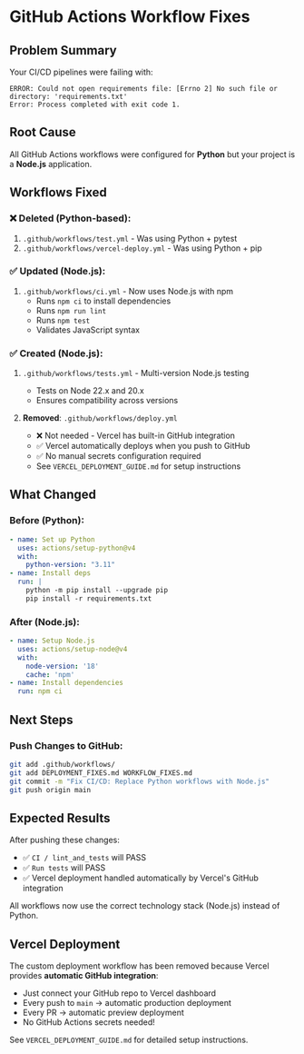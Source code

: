# GitHub Actions Workflow Fixes

## Problem Summary
Your CI/CD pipelines were failing with:
```
ERROR: Could not open requirements file: [Errno 2] No such file or directory: 'requirements.txt'
Error: Process completed with exit code 1.
```

## Root Cause
All GitHub Actions workflows were configured for **Python** but your project is a **Node.js** application.

## Workflows Fixed

### ❌ Deleted (Python-based):
1. `.github/workflows/test.yml` - Was using Python + pytest
2. `.github/workflows/vercel-deploy.yml` - Was using Python + pip

### ✅ Updated (Node.js):
1. `.github/workflows/ci.yml` - Now uses Node.js with npm
   - Runs `npm ci` to install dependencies
   - Runs `npm run lint`
   - Runs `npm test`
   - Validates JavaScript syntax

### ✅ Created (Node.js):
1. `.github/workflows/tests.yml` - Multi-version Node.js testing
   - Tests on Node 22.x and 20.x
   - Ensures compatibility across versions

2. **Removed**: `.github/workflows/deploy.yml`
   - ❌ Not needed - Vercel has built-in GitHub integration
   - ✅ Vercel automatically deploys when you push to GitHub
   - ✅ No manual secrets configuration required
   - See `VERCEL_DEPLOYMENT_GUIDE.md` for setup instructions

## What Changed

### Before (Python):
```yaml
- name: Set up Python
  uses: actions/setup-python@v4
  with:
    python-version: "3.11"
- name: Install deps
  run: |
    python -m pip install --upgrade pip
    pip install -r requirements.txt
```

### After (Node.js):
```yaml
- name: Setup Node.js
  uses: actions/setup-node@v4
  with:
    node-version: '18'
    cache: 'npm'
- name: Install dependencies
  run: npm ci
```

## Next Steps

### Push Changes to GitHub:
```bash
git add .github/workflows/
git add DEPLOYMENT_FIXES.md WORKFLOW_FIXES.md
git commit -m "Fix CI/CD: Replace Python workflows with Node.js"
git push origin main
```

## Expected Results
After pushing these changes:
- ✅ `CI / lint_and_tests` will PASS
- ✅ `Run tests` will PASS
- ✅ Vercel deployment handled automatically by Vercel's GitHub integration

All workflows now use the correct technology stack (Node.js) instead of Python.

## Vercel Deployment
The custom deployment workflow has been removed because Vercel provides **automatic GitHub integration**:
- Just connect your GitHub repo to Vercel dashboard
- Every push to `main` → automatic production deployment
- Every PR → automatic preview deployment
- No GitHub Actions secrets needed!

See `VERCEL_DEPLOYMENT_GUIDE.md` for detailed setup instructions.

